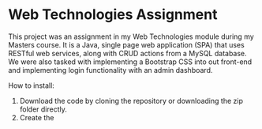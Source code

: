 # Web Technologies Assignment

This project was an assignment in my Web Technologies module during my Masters course. It is a Java, single page web application (SPA) that uses RESTful web services, along with CRUD actions from a MySQL database. We were also tasked with implementing a Bootstrap CSS into out front-end and implementing login functionality with an admin dashboard.

How to install:
1. Download the code by cloning the repository or downloading the zip folder directly.
2. Create the 
